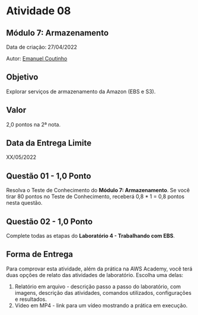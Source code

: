 # Atividade 08

##  Módulo 7: Armazenamento

Data de criação: 27/04/2022

Autor: [Emanuel Coutinho](https://github.com/emanuelcoutinho)

## Objetivo
Explorar serviços de armazenamento da Amazon (EBS e S3).

## Valor
2,0 pontos na 2ª nota.

## Data da Entrega Limite
XX/05/2022

## Questão 01 - 1,0 Ponto
Resolva o Teste de Conhecimento do **Módulo 7: Armazenamento**. Se você tirar 80 pontos no Teste de Conhecimento, receberá 0,8 * 1 = 0,8 pontos nesta questão.

## Questão 02 - 1,0 Ponto
Complete todas as etapas do **Laboratório 4 - Trabalhando com EBS**.

## Forma de Entrega

Para comprovar esta atividade, além da prática na AWS Academy, você terá duas opções de relato das atividades de laboratório. Escolha uma delas:

1. Relatório em arquivo - descrição passo a passo do laboratório, com imagens, descrição das atividades, comandos utilizados, configurações e resultados.
2. Vídeo em MP4 - link para um vídeo mostrando a prática em execução.

